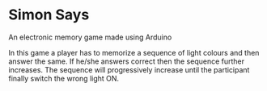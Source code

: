 # Simon Says

An electronic memory game made using Arduino

In this game a player has to memorize a sequence of light colours and then answer the same. If he/she answers correct then the sequence further increases. The sequence will progressively increase until the participant finally switch the wrong light ON.


